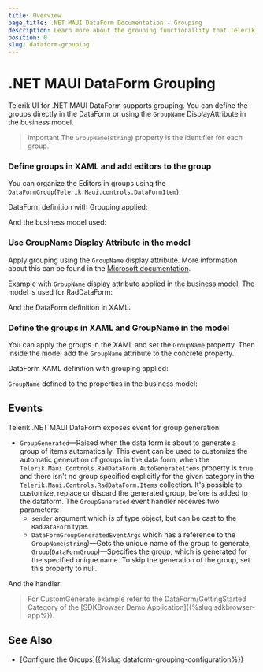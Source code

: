 ```yaml
---
title: Overview
page_title: .NET MAUI DataForm Documentation - Grouping
description: Learn more about the grouping functionallity that Telerik UI for .NET MAUI DataForm control provides.
position: 0
slug: dataform-grouping
---
```


# .NET MAUI DataForm Grouping

Telerik UI for .NET MAUI DataForm supports grouping. You can define the groups directly in the DataForm or using the `GroupName` DisplayAttribute in the business model.

>important The `GroupName`(`string`) property is the identifier for each group.

### Define groups in XAML and add editors to the group

You can organize the Editors in groups using the `DataFormGroup`(`Telerik.Maui.controls.DataFormItem`). 

DataForm definition with Grouping applied:

<snippet id='dataform-grouping-from-XAML'/>

And the business model used:

<snippet id='dataform-editors-model'/>

### Use GroupName Display Attribute in the model

Apply grouping using the `GroupName` display attribute. More information about this can be found in the [Microsoft documentation](https://docs.microsoft.com/en-us/dotnet/api/system.componentmodel.dataannotations.displayattribute.groupname?view=net-6.0).

Example with `GroupName` display attribute applied in the business model. The model is used for RadDataForm:

<snippet id='dataform-grouping-model'/>

And the DataForm definition in XAML:

<snippet id='dataform-grouping-from-model'/>

### Define the groups in XAML and GroupName in the model

You can apply the groups in the XAML and set the `GroupName` property. Then inside the model add the `GroupName` attribute to the concrete property. 

DataForm XAML definition with grouping applied:

<snippet id='dataform-grouping-mix'/>

`GroupName` defined to the properties in the business model:

<snippet id='dataform-group-model'/>

## Events

Telerik .NET MAUI DataForm exposes event for group generation:

* `GroupGenerated`&mdash;Raised when the data form is about to generate a group of items automatically.
This event can be used to customize the automatic generation of groups in the data form, when the `Telerik.Maui.Controls.RadDataForm.AutoGenerateItems` property is `true` and there isn't no group specified explicitly for the given category in the `Telerik.Maui.Controls.RadDataForm.Items` collection. 
It's possible to customize, replace or discard the generated group, before is added to the dataform. The `GroupGenerated` event handler receives two parameters:
	* `sender` argument which is of type object, but can be cast to the `RadDataForm` type.
	* `DataFormGroupGeneratedEventArgs` which has a reference to the `GroupName`(`string`)&mdash;Gets the unique name of the group to generate, `Group`(`DataFormGroup`)&mdash;Specifies the group, which is generated for the specified unique name. To skip the generation of the group, set this property to null.


<snippet id='dataform-groupgenerated-event'/>

And the handler:

<snippet id='dataform-ongroups-generated'/>

> For CustomGenerate example refer to the DataForm/GettingStarted Category of the [SDKBrowser Demo Application]({%slug sdkbrowser-app%}).

## See Also

- [Configure the Groups]({%slug dataform-grouping-configuration%})
